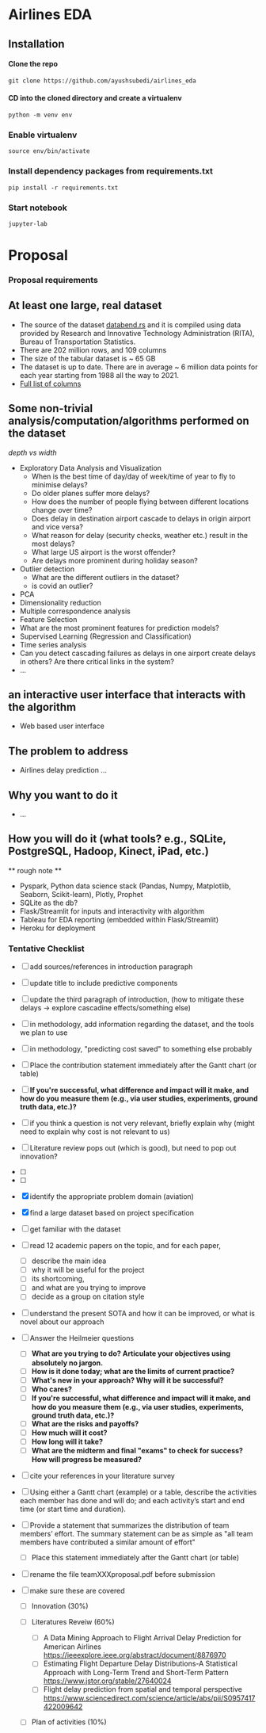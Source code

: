 # Airlines EDA

## Installation

#### Clone the repo

```
git clone https://github.com/ayushsubedi/airlines_eda
```

#### CD into the cloned directory and create a virtualenv

```
python -m venv env
```

### Enable virtualenv

```
source env/bin/activate
```

### Install dependency packages from requirements.txt

```
pip install -r requirements.txt
```

### Start notebook

```
jupyter-lab
```


# Proposal

### Proposal requirements
## At least one **large, real dataset**
  - The source of the dataset [databend.rs](https://databend.rs/doc/learn/analyze-ontime-with-databend-on-ec2-and-s3) and it is compiled using data provided by Research and Innovative Technology Administration (RITA), Bureau of Transportation Statistics.
  - There are 202 million rows, and 109 columns
  - The size of the tabular dataset is ~ 65 GB
  - The dataset is up to date. There are in average ~ 6 million data points for each year starting from 1988 all the way to 2021. 
  - [Full list of columns](https://github.com/ayushsubedi/airlines_eda/blob/main/assets/ontime_table.md)

## Some **non-trivial** analysis/computation/algorithms performed on the dataset
*depth vs width*
- Exploratory Data Analysis and Visualization
  - When is the best time of day/day of week/time of year to fly to minimise delays?
  - Do older planes suffer more delays?
  - How does the number of people flying between different locations change over time?
  - Does delay in destination airport cascade to delays in origin airport and vice versa? 
  - What reason for delay (security checks, weather etc.) result in the most delays?
  - What large US airport is the worst offender?
  - Are delays more prominent during holiday season?
- Outlier detection
  - What are the different outliers in the dataset?
  - is covid an outlier?
- PCA 
 - Dimensionality reduction 
 - Multiple correspondence analysis
- Feature Selection
 - What are the most prominent features for prediction models?
- Supervised Learning (Regression and Classification)
- Time series analysis
- Can you detect cascading failures as delays in one airport create delays in others? Are there critical links in the system?
- ...

## an **interactive** user interface that interacts with the algorithm
- Web based user interface

## The problem to address
- Airlines delay prediction  ...

## Why you want to do it 
- ...

## How you will do it (what tools? e.g., SQLite, PostgreSQL, Hadoop, Kinect, iPad, etc.)
** rough note ** 
- Pyspark, Python data science stack (Pandas, Numpy, Matplotlib, Seaborn, Scikit-learn), Plotly, Prophet 
- SQLite as the db?
- Flask/Streamlit for inputs and interactivity with algorithm
- Tableau for EDA reporting (embedded within Flask/Streamlit)
- Heroku for deployment 





### Tentative Checklist
- [ ] add sources/references in introduction paragraph
- [ ] update title to include predictive components
- [ ] update the third paragraph of introduction, (how to mitigate these delays -> explore cascadine effects/something else)
- [ ] in methodology, add information regarding the dataset, and the tools we plan to use
- [ ] in methodology, "predicting cost saved" to something else probably 
- [ ] Place the contribution statement immediately after the Gantt chart (or table)
- [ ] **If you're successful, what difference and impact will it make, and how do you measure them (e.g., via user studies, experiments, ground truth data, etc.)?**
- [ ] if you think a question is not very relevant, briefly explain why (might need to explain why cost is not relevant to us)
- [ ] Literature review pops out (which is good), but need to pop out innovation?
- [ ]
- [ ]


- [x] identify the appropriate problem domain (aviation)
- [x] find a large dataset based on project specification
- [ ] get familiar with the dataset
- [ ] read 12 academic papers on the topic, and for each paper, 
  - [ ] describe the main idea
  - [ ] why it will be useful for the project 
  - [ ] its shortcoming, 
  - [ ] and what are you trying to improve
  - [ ] decide as a group on citation style
- [ ] understand the present SOTA and how it can be improved, or what is novel about our approach 
- [ ] Answer the Heilmeier questions
  - [ ] **What are you trying to do? Articulate your objectives using absolutely no jargon.**
  - [ ] **How is it done today; what are the limits of current practice?**
  - [ ] **What's new in your approach? Why will it be successful?**
  - [ ] **Who cares?**
  - [ ] **If you're successful, what difference and impact will it make, and how do you measure them (e.g., via user studies, experiments, ground truth data, etc.)?**
  - [ ] **What are the risks and payoffs?**
  - [ ] **How much will it cost?**
  - [ ] **How long will it take?**
  - [ ] **What are the midterm and final "exams" to check for success? How will progress be measured?**
- [ ] cite your references in your literature survey
- [ ] Using either a Gantt chart (example) or a table, describe the activities each member has done and will do; and each activity’s start and end time (or start time and duration).
- [ ] Provide a statement that summarizes the distribution of team members’ effort. The summary statement can be as simple as "all team members have contributed a similar amount of effort"
  - [ ] Place this statement immediately after the Gantt chart (or table)
- [ ] rename the file teamXXXproposal.pdf before submission
- [ ] make sure these are covered
  - [ ] Innovation (30%)
  - [ ] Literatures Reveiw (60%)
    - [ ] A Data Mining Approach to Flight Arrival Delay Prediction for American Airlines https://ieeexplore.ieee.org/abstract/document/8876970 
    - [ ] Estimating Flight Departure Delay Distributions-A Statistical Approach with Long-Term Trend and Short-Term Pattern https://www.jstor.org/stable/27640024 
    - [ ] Flight delay prediction from spatial and temporal perspective https://www.sciencedirect.com/science/article/abs/pii/S0957417422009642 
  - [ ] Plan of activities (10%)
  
  
